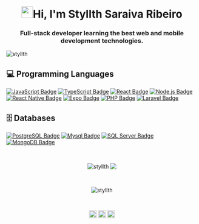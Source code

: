 <h1 align="center"><img src="https://raw.githubusercontent.com/kaueMarques/kaueMarques/master/hi.gif" width="30px"/>Hi, I'm Styllth Saraiva Ribeiro</h1>

<h3 align="center">Full-stack developer learning the best web and mobile development technologies.</h3>
<p align="left"> <img src="https://komarev.com/ghpvc/?username=styllth" alt="styllth" /> </p>

## :computer: Programming Languages

<a href="https://www.javascript.com/"> ![JavaScript Badge](https://img.shields.io/badge/-JavaScript-black?style=flat&logo=javascript&logoColor=yellow)</a>
<a href="https://www.typescriptlang.org/"> ![TypeScript Badge](https://img.shields.io/badge/-TypeScript-black?style=flat&logo=typescript&logoColor=blue)</a>
<a href="https://pt-br.reactjs.org//"> ![React Badge](https://img.shields.io/badge/-React-black?style=black&logo=react&logoColor=61DAFB)<a/>
<a href="https://nodejs.org/en/">![Node.js Badge](https://img.shields.io/badge/-Node.js-black?style=flat&logo=node.js&logoColor=green)<a/>
<a href="https://reactnative.dev///"> ![React Native Badge](https://img.shields.io/badge/-React_Native-black?&style=flat&logo=react&logoColor=61DAFB)<a/>
<a href="https://expo.io/"> ![Expo Badge](https://img.shields.io/badge/-Expo-black?&style=flat&logo=expo&logoColor=4C35E3)<a/>
<a href="https://www.php.net"> ![PHP Badge](https://img.shields.io/badge/-PHP-black?style=flat&logo=php&logoColor=blue)</a>
<a href="https://www.laravel.com"> ![Laravel Badge](https://img.shields.io/badge/-Laravel-black?style=black&logo=laravel&logoColor=red)</a>

## 🗄️ Databases

<a href="https://www.postgresql.org/"> ![PostgreSQL Badge](https://img.shields.io/badge/-PostgresQL-blue?style=flat&logo=postgresql&logoColor=white)<a/>
<a href="https://www.mysql.com/"> ![Mysql Badge](https://img.shields.io/badge/-MySql-blue?style=flat&logo=oracle&logoColor=white)<a/>
<a href="https://www.microsoft.com/pt-br/sql-server/sql-server-2019"> ![SQL Server Badge](https://img.shields.io/badge/-Microsoft_SQL_Server-blue?style=flat&logo=microsoft&logoColor=white)<a/>
<a href="https://www.mongodb.com/"> ![MongoDB Badge](https://img.shields.io/badge/-MongoDB-blue?style=flat&logo=mongodb&logoColor=white)<a/>
  
<br />

<p align="center">
  <img align="center" src="https://github-readme-stats.vercel.app/api?username=styllth&count_private=true&theme=dracula&show_icons=true" alt="styllth" />
  <img align="center" src="https://github-readme-stats.vercel.app/api/top-langs/?username=styllth&theme=dracula">
</p>

<br />
  
<p align="center">
  <img align="center" src="https://github-profile-trophy.vercel.app/?username=styllth&theme=gruvbox&row=2&column=3&margin-w=15&margin-h=15" alt="styllth" />
</p>

<br />

<p align="center">
  <a href="https://linkedin.com/in/styllth" target="blank"><img align="center" src="https://cdn.jsdelivr.net/npm/simple-icons@3.0.1/icons/linkedin.svg" alt="styllth" height="20" width="20" /></a>
  <a href="https://fb.com/styllth" target="blank"><img align="center" src="https://cdn.jsdelivr.net/npm/simple-icons@3.0.1/icons/facebook.svg" alt="styllth" height="20" width="20" /></a>
  <a href="https://instagram.com/styllth" target="blank"><img align="center" src="https://cdn.jsdelivr.net/npm/simple-icons@3.0.1/icons/instagram.svg" alt="styllth" height="20" width="20" /></a>
</p>
